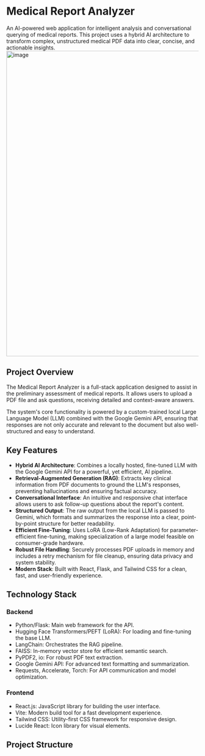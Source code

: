 # Medical Report Analyzer

An AI-powered web application for intelligent analysis and conversational querying of medical reports. This project uses a hybrid AI architecture to transform complex, unstructured medical PDF data into clear, concise, and actionable insights.
<img width="1321" height="801" alt="image" src="https://github.com/user-attachments/assets/21df7b3e-4e95-49d0-a141-cc03c1329477" />


## Project Overview
The Medical Report Analyzer is a full-stack application designed to assist in the preliminary assessment of medical reports. It allows users to upload a PDF file and ask questions, receiving detailed and context-aware answers.

The system's core functionality is powered by a custom-trained local Large Language Model (LLM) combined with the Google Gemini API, ensuring that responses are not only accurate and relevant to the document but also well-structured and easy to understand.

## Key Features
- **Hybrid AI Architecture**: Combines a locally hosted, fine-tuned LLM with the Google Gemini API for a powerful, yet efficient, AI pipeline.  
- **Retrieval-Augmented Generation (RAG)**: Extracts key clinical information from PDF documents to ground the LLM's responses, preventing hallucinations and ensuring factual accuracy.  
- **Conversational Interface**: An intuitive and responsive chat interface allows users to ask follow-up questions about the report's content.  
- **Structured Output**: The raw output from the local LLM is passed to Gemini, which formats and summarizes the response into a clear, point-by-point structure for better readability.  
- **Efficient Fine-Tuning**: Uses LoRA (Low-Rank Adaptation) for parameter-efficient fine-tuning, making specialization of a large model feasible on consumer-grade hardware.  
- **Robust File Handling**: Securely processes PDF uploads in memory and includes a retry mechanism for file cleanup, ensuring data privacy and system stability.  
- **Modern Stack**: Built with React, Flask, and Tailwind CSS for a clean, fast, and user-friendly experience.  

## Technology Stack
### Backend
- Python/Flask: Main web framework for the API.  
- Hugging Face Transformers/PEFT (LoRA): For loading and fine-tuning the base LLM.  
- LangChain: Orchestrates the RAG pipeline.  
- FAISS: In-memory vector store for efficient semantic search.  
- PyPDF2, io: For robust PDF text extraction.  
- Google Gemini API: For advanced text formatting and summarization.  
- Requests, Accelerate, Torch: For API communication and model optimization.  

### Frontend
- React.js: JavaScript library for building the user interface.  
- Vite: Modern build tool for a fast development experience.  
- Tailwind CSS: Utility-first CSS framework for responsive design.  
- Lucide React: Icon library for visual elements.  

## Project Structure

